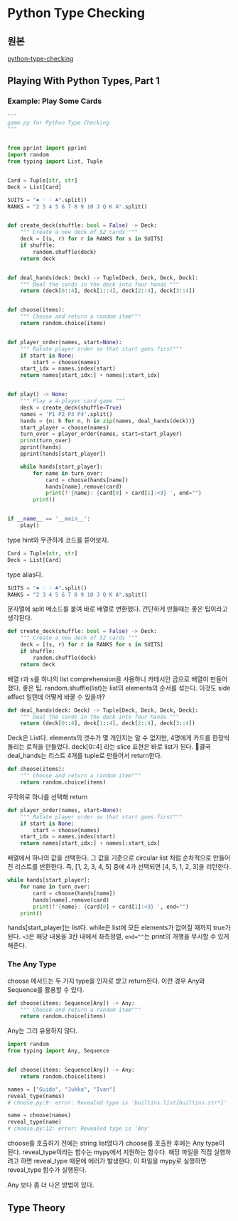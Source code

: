 # Python Type Checking

## 원본

[python-type-checking](https://realpython.com/python-type-checking/)

## Playing With Python Types, Part 1

### Example: Play Some Cards

```py
"""
game.py for Python Type Checking
"""


from pprint import pprint
import random
from typing import List, Tuple


Card = Tuple[str, str]
Deck = List[Card]

SUITS = "♠ ♡ ♢ ♣".split()
RANKS = "2 3 4 5 6 7 8 9 10 J Q K A".split()


def create_deck(shuffle: bool = False) -> Deck:
    """ Create a new deck of 52 cards """
    deck = [(s, r) for r in RANKS for s in SUITS]
    if shuffle:
        random.shuffle(deck)
    return deck


def deal_hands(deck: Deck) -> Tuple[Deck, Deck, Deck, Deck]:
    """ Deal the cards in the deck into four hands """
    return (deck[0::4], deck[1::4], deck[2::4], deck[3::4])


def choose(items):
    """ Choose and return a random item"""
    return random.choice(items)


def player_order(names, start=None):
    """ Ratate player order so that start goes first"""
    if start is None:
        start = choose(names)
    start_idx = names.index(start)
    return names[start_idx:] + names[:start_idx]


def play() -> None:
    """ Play a 4-player card game """
    deck = create_deck(shuffle=True)
    names = 'P1 P2 P3 P4'.split()
    hands = {n: h for n, h in zip(names, deal_hands(deck))}
    start_player = choose(names)
    turn_over = player_order(names, start=start_player)
    print(turn_over)
    pprint(hands)
    pprint(hands[start_player])

    while hands[start_player]:
        for name in turn_over:
            card = choose(hands[name])
            hands[name].remove(card)
            print(f'{name}: {card[0] + card[1]:<3} ', end="")
        print()


if __name__ == '__main__':
    play()
```

type hint와 무관하게 코드를 뜯어보자.

```py
Card = Tuple[str, str]
Deck = List[Card]
```

type alias다.

```py
SUITS = "♠ ♡ ♢ ♣".split()
RANKS = "2 3 4 5 6 7 8 9 10 J Q K A".split()
```

문자열에 split 메소드를 붙여 바로 배열로 변환했다. 간단하게 만들때는 좋은 팁이라고 생각된다.

```py
def create_deck(shuffle: bool = False) -> Deck:
    """ Create a new deck of 52 cards """
    deck = [(s, r) for r in RANKS for s in SUITS]
    if shuffle:
        random.shuffle(deck)
    return deck
```

배열 r과 s를 하나의 list comprehension을 사용하니 카테시안 곱으로 배열이 만들어졌다. 좋은 팁.
random.shuffle(list)는 list의 elements의 순서를 섞는다. 이것도 side effect 일텐데 어떻게 바꿀 수 있을까?

```py
def deal_hands(deck: Deck) -> Tuple[Deck, Deck, Deck, Deck]:
    """ Deal the cards in the deck into four hands """
    return (deck[0::4], deck[1::4], deck[2::4], deck[3::4])
```

Deck은 List다. elements의 갯수가 몇 개인지는 알 수 없지만, 4명에게 카드를 한장씩 돌리는 로직을 만들었다.
deck[0::4] 라는 slice 표현은 바로 list가 된다. 결국 deal_hands는 리스트 4개를 tuple로 만들어서 return한다.

```py
def choose(items):
    """ Choose and return a random item"""
    return random.choice(items)
```

무작위로 하나를 선택해 return

```py
def player_order(names, start=None):
    """ Ratate player order so that start goes first"""
    if start is None:
        start = choose(names)
    start_idx = names.index(start)
    return names[start_idx:] + names[:start_idx]
```

배열에서 하나의 값을 선택한다. 그 값을 기준으로 circular list 처럼 순차적으로 만들어진 리스트를 반환한다.
즉, [1, 2, 3, 4, 5] 중에 4가 선택되면 [4, 5, 1, 2, 3]을 리턴한다.

```py
while hands[start_player]:
    for name in turn_over:
        card = choose(hands[name])
        hands[name].remove(card)
        print(f'{name}: {card[0] + card[1]:<3} ', end="")
    print()
```

hands[start_player]는 list다. while은 list에 모든 elements가 없어질 때까지 true가 된다.
`<3`은 해당 내용을 3칸 내에서 좌측정렬, `end=""`는 print의 개행을 무시할 수 있게 해준다.

### The Any Type

choose 메서드는 두 가지 type을 인자로 받고 return한다.
이런 경우 Any와 Sequence를 활용할 수 있다.

```py
def choose(items: Sequence[Any]) -> Any:
    """ Choose and return a random item"""
    return random.choice(items)
```

Any는 그리 유용하지 않다.

```py
import random
from typing import Any, Sequence


def choose(items: Sequence[Any]) -> Any:
    return random.choice(items)

names = ["Guido", "Jukka", "Ivan"]
reveal_type(names)
# choose.py:9: error: Revealed type is 'builtins.list[builtins.str*]'

name = choose(names)
reveal_type(name)
# choose.py:12: error: Revealed type is 'Any'
```

choose를 호출하기 전에는 string list였다가 choose를 호출한 후에는 Any type이 된다.
reveal_type이라는 함수는 mypy에서 지원하는 함수다. 해당 파일을 직접 실행하려고 하면 reveal_type 때문에 에러가 발생한다. 이 파일을 mypy로 실행하면 reveal_type 함수가 실행된다.

Any 보다 좀 더 나은 방법이 있다.

## Type Theory
